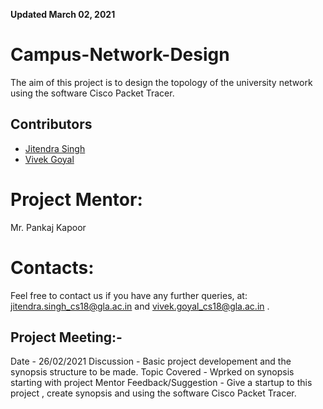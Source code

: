 **Updated March 02, 2021**

# Campus-Network-Design
The aim of this project is to design the topology of the university network using the software Cisco Packet Tracer.

## Contributors

- [Jitendra Singh](https://github.com/jet0499)
- [Vivek Goyal](https://github.com/vivek-goyal12)

# Project Mentor:
Mr. Pankaj Kapoor

# Contacts:
Feel free to contact us if you have any further queries, at: jitendra.singh_cs18@gla.ac.in and vivek.goyal_cs18@gla.ac.in .

## Project Meeting:-
Date - 26/02/2021
Discussion - Basic project developement and the synopsis structure to be made.
Topic Covered - Wprked on synopsis starting with project
Mentor Feedback/Suggestion - Give a startup to this project , create synopsis and using the software Cisco Packet Tracer.

